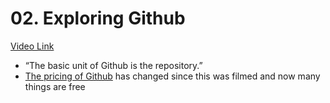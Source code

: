 # 02. Exploring Github

[Video Link](https://egghead.io/lessons/javascript-exploring-github)

-   &ldquo;The basic unit of Github is the repository.&rdquo;
-   [The pricing of Github](https://github.com/pricing) has changed since this was filmed and now many things are free

